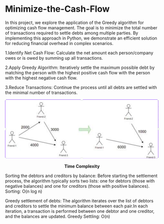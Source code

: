 # Minimize-the-Cash-Flow
In this project, we explore the application of the Greedy algorithm for optimizing cash flow management. The goal is to minimize the total number of transactions required to settle debts among multiple parties. By implementing this approach in Python, we demonstrate an efficient solution for reducing financial overhead in complex scenarios.

1.Identify Net Cash Flow: Calculate the net amount each person/company owes or is owed by summing up all transactions.

2.Apply Greedy Algorithm: Iteratively settle the maximum possible debt by matching the person with the highest positive cash flow with the person with the highest negative cash flow. 

3.Reduce Transactions: Continue the process until all debts are settled with the minimal number of transactions.


![Project Screenshot](https://github.com/suyash242004/Minimize-the-Cash-Flow/blob/main/image/Eample%20-%201.png?raw=true)


<p align="center"><b>Time Complexity</b></p>


Sorting the debtors and creditors by balance:
Before starting the settlement process, the algorithm typically sorts two lists: one for debtors (those with negative balances) and one for creditors (those with positive balances).
Sorting: O(n log n)

Greedy settlement of debts:
The algorithm iterates over the list of debtors and creditors to settle the minimum balance between each pair.In each iteration, a transaction is performed between one debtor and one creditor, and the balances are updated.
Greedy Settling: O(n)

